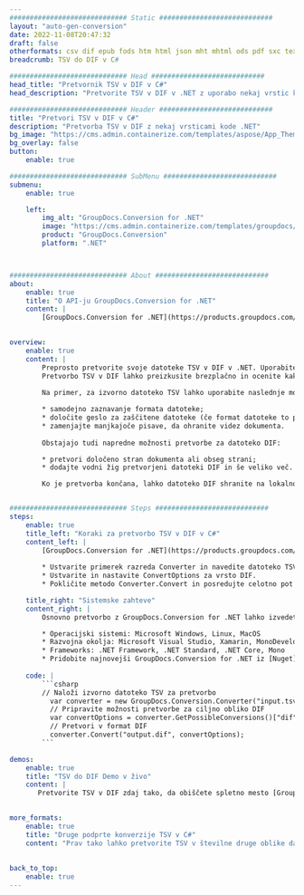 ```yaml
---
############################# Static ############################
layout: "auto-gen-conversion"
date: 2022-11-08T20:47:32
draft: false
otherformats: csv dif epub fods htm html json mht mhtml ods pdf sxc tex tsv xlam xls xlsb xlsm xlsx xlt xltm xltx xml xps
breadcrumb: TSV do DIF v C#

############################# Head ############################
head_title: "Pretvornik TSV v DIF v C#"
head_description: "Pretvorite TSV v DIF v .NET z uporabo nekaj vrstic kode. Uporabite API za pretvorbo dokumentov GroupDocs za pretvorbo več kot 160 formatov datotek."

############################# Header ############################
title: "Pretvori TSV v DIF v C#"
description: "Pretvorba TSV v DIF z nekaj vrsticami kode .NET"
bg_image: "https://cms.admin.containerize.com/templates/aspose/App_Themes/V3/images/bg/header1.png"
bg_overlay: false
button:
    enable: true

############################# SubMenu ############################
submenu:
    enable: true

    left:
        img_alt: "GroupDocs.Conversion for .NET"
        image: "https://cms.admin.containerize.com/templates/groupdocs/images/product-logos/90x90-noborder/groupdocs-conversion-net.png"
        product: "GroupDocs.Conversion"
        platform: ".NET"



############################# About ############################
about:
    enable: true
    title: "O API-ju GroupDocs.Conversion for .NET"
    content: |
        [GroupDocs.Conversion for .NET](https://products.groupdocs.com/conversion/net/) se lahko uporablja za pretvorbo formatov Microsoft Word, Excel, PowerPoint, PDF, Visio in drugih. GroupDocs.Conversion je samostojen API, ki je primeren za zaledne in notranje sisteme, kjer se zahteva visoka zmogljivost. Ni odvisen od programske opreme, kot sta Microsoft ali Open Office.
    

overview:
    enable: true
    content: |
        Preprosto pretvorite svoje datoteke TSV v DIF v .NET. Uporabite lahko le nekaj kodnih vrstic C# v kateri koli platformi po vaši izbiri, kot so Windows, Linux, macOS.
        Pretvorbo TSV v DIF lahko preizkusite brezplačno in ocenite kakovost rezultatov pretvorbe. Skupaj s preprostimi scenariji pretvorbe datotek lahko preizkusite naprednejše možnosti za nalaganje izvorne datoteke TSV in za shranjevanje izhodnega rezultata DIF. 
        
        Na primer, za izvorno datoteko TSV lahko uporabite naslednje možnosti nalaganja:

        * samodejno zaznavanje formata datoteke;
        * določite geslo za zaščitene datoteke (če format datoteke to podpira);
        * zamenjajte manjkajoče pisave, da ohranite videz dokumenta.
        
        Obstajajo tudi napredne možnosti pretvorbe za datoteko DIF:

        * pretvori določeno stran dokumenta ali obseg strani;
        * dodajte vodni žig pretvorjeni datoteki DIF in še veliko več.

        Ko je pretvorba končana, lahko datoteko DIF shranite na lokalno pot datoteke ali kateri koli shrambo tretje osebe, kot je FTP, Amazon S3, Google Drive, Dropbox itd. Upoštevajte - za pretvorbo TSV v {{ TO}} ni potrebna nobena dodatna programska oprema, kot je MS Office, Open Office, Adobe Acrobat Reader itd.


############################# Steps ############################
steps:
    enable: true
    title_left: "Koraki za pretvorbo TSV v DIF v C#"
    content_left: |
        [GroupDocs.Conversion for .NET](https://products.groupdocs.com/conversion/net/) razvijalcem olajša pretvorbo datoteke TSV v DIF z nekaj vrsticami kode.
        
        * Ustvarite primerek razreda Converter in navedite datoteko TSV s celotno potjo
        * Ustvarite in nastavite ConvertOptions za vrsto DIF.
        * Pokličite metodo Converter.Convert in posredujte celotno pot in obliko (DIF) kot parameter

    title_right: "Sistemske zahteve"
    content_right: |
        Osnovno pretvorbo z GroupDocs.Conversion for .NET lahko izvedete v le nekaj preprostih korakih. Naši API-ji so podprti na vseh glavnih platformah in operacijskih sistemih. Preden izvedete spodnjo kodo, se prepričajte, da imate v sistemu nameščene naslednje predpogoje.

        * Operacijski sistemi: Microsoft Windows, Linux, MacOS
        * Razvojna okolja: Microsoft Visual Studio, Xamarin, MonoDevelop
        * Frameworks: .NET Framework, .NET Standard, .NET Core, Mono
        * Pridobite najnovejši GroupDocs.Conversion for .NET iz [Nuget](https://www.nuget.org/packages/groupdocs.conversion)
         
    code: |
        ```csharp    
        // Naloži izvorno datoteko TSV za pretvorbo
          var converter = new GroupDocs.Conversion.Converter("input.tsv");
          // Pripravite možnosti pretvorbe za ciljno obliko DIF
          var convertOptions = converter.GetPossibleConversions()["dif"].ConvertOptions;
          // Pretvori v format DIF
          converter.Convert("output.dif", convertOptions);
        ```

demos:
    enable: true
    title: "TSV do DIF Demo v živo"
    content: |
       Pretvorite TSV v DIF zdaj tako, da obiščete spletno mesto [GroupDocs.Conversion App](https://products.groupdocs.app/conversion/family). Spletna predstavitev ima naslednje prednosti
          

more_formats:
    enable: true
    title: "Druge podprte konverzije TSV v C#"
    content: "Prav tako lahko pretvorite TSV v številne druge oblike datotek. Oglejte si spodnji seznam."
       
       
back_to_top:
    enable: true
---
```

